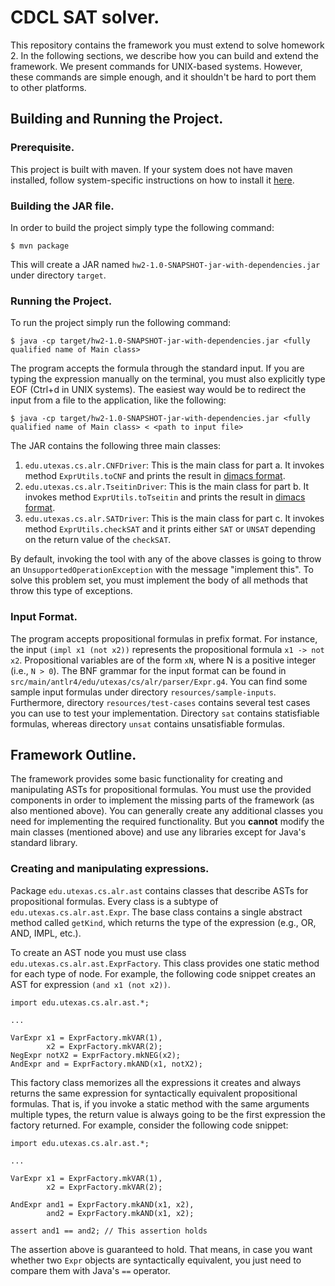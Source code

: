 # CDCL SAT solver.

This repository contains the framework you must extend to solve
homework 2. In the following sections, we describe how you can build
and extend the framework. We present commands for UNIX-based
systems. However, these commands are simple enough, and it shouldn't
be hard to port them to other platforms.

## Building and Running the Project.

### Prerequisite.

This project is built with maven. If your system does not have maven
installed, follow system-specific instructions on how to install it
[here](https://maven.apache.org/install.html).

### Building the JAR file.

In order to build the project simply type the following command:

```
$ mvn package
```

This will create a JAR named
`hw2-1.0-SNAPSHOT-jar-with-dependencies.jar` under directory `target`.


### Running the Project.

To run the project simply run the following command:

```
$ java -cp target/hw2-1.0-SNAPSHOT-jar-with-dependencies.jar <fully qualified name of Main class>
```

The program accepts the formula through the standard input. If you are 
typing the expression manually on the terminal, you must also explicitly
type EOF (Ctrl+d in UNIX systems). The easiest way would be to redirect
the input from a file to the application, like the following:

```
$ java -cp target/hw2-1.0-SNAPSHOT-jar-with-dependencies.jar <fully qualified name of Main class> < <path to input file>
```

The JAR contains the following three main classes:

1. `edu.utexas.cs.alr.CNFDriver`: This is the main class for part
a. It invokes method `ExprUtils.toCNF` and prints the result in
[dimacs
format](https://people.sc.fsu.edu/~jburkardt/data/cnf/cnf.html).
2. `edu.utexas.cs.alr.TseitinDriver`: This is the main class for part
b. It invokes method `ExprUtils.toTseitin` and prints the result in
[dimacs
format](https://people.sc.fsu.edu/~jburkardt/data/cnf/cnf.html).
3. `edu.utexas.cs.alr.SATDriver`: This is the main class for part
c. It invokes method `ExprUtils.checkSAT` and it prints either `SAT`
or `UNSAT` depending on the return value of the `checkSAT`.

By default, invoking the tool with any of the above classes is going
to throw an `UnsupportedOperationException` with the message
"implement this". To solve this problem set, you must implement the
body of all methods that throw this type of exceptions.

### Input Format.

The program accepts propositional formulas in prefix format. For
instance, the input `(impl x1 (not x2))` represents the propositional
formula `x1 -> not x2`. Propositional variables are of the form `xN`,
where N is a positive integer (i.e., `N > 0`). The BNF grammar for the
input format can be found in
`src/main/antlr4/edu/utexas/cs/alr/parser/Expr.g4`. You can find some
sample input formulas under directory
`resources/sample-inputs`. Furthermore, directory
`resources/test-cases` contains several test cases you can use to test
your implementation. Directory `sat` contains statisfiable formulas,
whereas directory `unsat` contains unsatisfiable formulas.

## Framework Outline.

The framework provides some basic functionality for creating and
manipulating ASTs for propositional formulas. You must use the
provided components in order to implement the missing parts of the
framework (as also mentioned above). You can generally create any
additional classes you need for implementing the required
functionality. But you **cannot** modify the main classes (mentioned
above) and use any libraries except for Java's standard library.

### Creating and manipulating expressions.

Package `edu.utexas.cs.alr.ast` contains classes that describe
ASTs for propositional formulas. Every class is a subtype of
`edu.utexas.cs.alr.ast.Expr`. The base class contains a single
abstract method called `getKind`, which returns the type of the
expression (e.g., OR, AND, IMPL, etc.).

To create an AST node you must use class
`edu.utexas.cs.alr.ast.ExprFactory`. This class provides one
static method for each type of node. For example, the following
code snippet creates an AST for expression `(and x1 (not x2))`.

```
import edu.utexas.cs.alr.ast.*;

...

VarExpr x1 = ExprFactory.mkVAR(1),
        x2 = ExprFactory.mkVAR(2);
NegExpr notX2 = ExprFactory.mkNEG(x2);
AndExpr and = ExprFactory.mkAND(x1, notX2);
```

This factory class memorizes all the expressions it creates and always returns
the same expression for syntactically equivalent propositional formulas. That is,
if you invoke a static method with the same arguments multiple types, the return
value is always going to be the first expression the factory returned. For example,
consider the following code snippet:

```
import edu.utexas.cs.alr.ast.*;

...

VarExpr x1 = ExprFactory.mkVAR(1),
        x2 = ExprFactory.mkVAR(2);

AndExpr and1 = ExprFactory.mkAND(x1, x2),
        and2 = ExprFactory.mkAND(x1, x2);

assert and1 == and2; // This assertion holds
```

The assertion above is guaranteed to hold. That means, in case you want whether two
`Expr` objects are syntactically equivalent, you just need to compare them with Java's
`==` operator.
